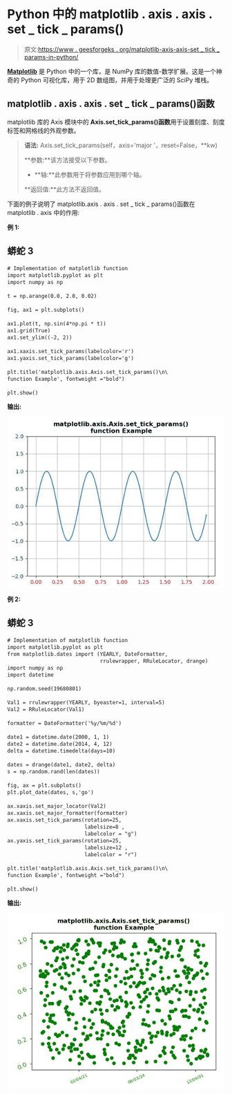 # Python 中的 matplotlib . axis . axis . set _ tick _ params()

> 原文:[https://www . geesforgeks . org/matplotlib-axis-axis-set _ tick _ params-in-python/](https://www.geeksforgeeks.org/matplotlib-axis-axis-set_tick_params-in-python/)

[**Matplotlib**](https://www.geeksforgeeks.org/python-introduction-matplotlib/) 是 Python 中的一个库，是 NumPy 库的数值-数学扩展。这是一个神奇的 Python 可视化库，用于 2D 数组图，并用于处理更广泛的 SciPy 堆栈。

## matplotlib . axis . axis . set _ tick _ params()函数

matplotlib 库的 Axis 模块中的 **Axis.set_tick_params()函数**用于设置刻度、刻度标签和网格线的外观参数。

> **语法:** Axis.set_tick_params(self，axis='major '，reset=False，*\*kw)
> 
> **参数:**该方法接受以下参数。
> 
> *   **轴:**此参数用于将参数应用到哪个轴。
> 
> **返回值:**此方法不返回值。

下面的例子说明了 matplotlib.axis . axis . set _ tick _ params()函数在 matplotlib . axis 中的作用:

**例 1:**

## 蟒蛇 3

```
# Implementation of matplotlib function 
import matplotlib.pyplot as plt
import numpy as np

t = np.arange(0.0, 2.0, 0.02)

fig, ax1 = plt.subplots()

ax1.plot(t, np.sin(4*np.pi * t))
ax1.grid(True)
ax1.set_ylim((-2, 2))

ax1.xaxis.set_tick_params(labelcolor='r')
ax1.yaxis.set_tick_params(labelcolor='g')

plt.title('matplotlib.axis.Axis.set_tick_params()\n\
function Example', fontweight ="bold") 

plt.show()
```

**输出:**

![](img/b42b713ae5b0bdf99acf74d072465a96.png)

**例 2:**

## 蟒蛇 3

```
# Implementation of matplotlib function 
import matplotlib.pyplot as plt
from matplotlib.dates import (YEARLY, DateFormatter,
                              rrulewrapper, RRuleLocator, drange)
import numpy as np
import datetime

np.random.seed(19680801)

Val1 = rrulewrapper(YEARLY, byeaster=1, interval=5)
Val2 = RRuleLocator(Val1)

formatter = DateFormatter('%y/%m/%d')

date1 = datetime.date(2000, 1, 1)
date2 = datetime.date(2014, 4, 12)
delta = datetime.timedelta(days=10)

dates = drange(date1, date2, delta)
s = np.random.rand(len(dates))

fig, ax = plt.subplots()
plt.plot_date(dates, s,'go')

ax.xaxis.set_major_locator(Val2)
ax.xaxis.set_major_formatter(formatter)
ax.xaxis.set_tick_params(rotation=25,
                         labelsize=8 ,
                         labelcolor = "g")
ax.yaxis.set_tick_params(rotation=25,
                         labelsize=12 ,
                         labelcolor = "r")

plt.title('matplotlib.axis.Axis.set_tick_params()\n\
function Example', fontweight ="bold") 

plt.show()
```

**输出:**

![](img/6ae53a2580ec16fcb4444d8b36662e50.png)